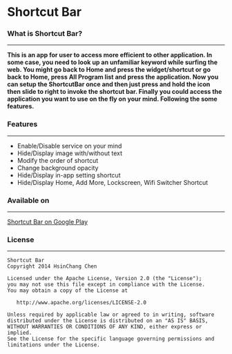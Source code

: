 # Shortcut Bar #
### What is Shortcut Bar? ###
---

**This is an app for user to access more efficient to other application. In some case, you need to look up an unfamiliar keyword while surfing the web. You might go back to Home and press the widget/shortcut or go back to Home, press All Program list and press the application. Now you can setup the ShortcutBar once and then just press and hold the icon then slide to right to invoke the shortcut bar. Finally you could access the application you want to use on the fly on your mind. Following the some features.**

### Features ###
---

+ Enable/Disable service on your mind
+ Hide/Display image with/without text
+ Modify the order of shortcut
+ Change background opacity
+ Hide/Display in-app setting shortcut
+ Hide/Display Home, Add More, Lockscreen, Wifi Switcher Shortcut

### Available on ###
---
[Shortcut Bar on Google Play](https://play.google.com/store/apps/details?id=com.newman.shortcutbar)

### License ###
---
```
Shortcut Bar
Copyright 2014 HsinChang Chen

Licensed under the Apache License, Version 2.0 (the "License");
you may not use this file except in compliance with the License.
You may obtain a copy of the License at

   http://www.apache.org/licenses/LICENSE-2.0

Unless required by applicable law or agreed to in writing, software
distributed under the License is distributed on an "AS IS" BASIS,
WITHOUT WARRANTIES OR CONDITIONS OF ANY KIND, either express or implied.
See the License for the specific language governing permissions and
limitations under the License.
```
